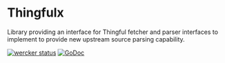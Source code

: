 Thingfulx
=========

Library providing an interface for Thingful fetcher and parser interfaces to
implement to provide new upstream source parsing capability.

[![wercker status](https://app.wercker.com/status/6e40027b3d885cd3a223e02edbfadbda/s "wercker status")](https://app.wercker.com/project/bykey/6e40027b3d885cd3a223e02edbfadbda)
[![GoDoc](https://godoc.org/github.com/thingful/thingfulx?status.svg)](https://godoc.org/github.com/thingful/thingfulx)
